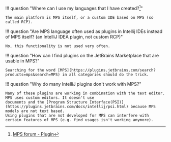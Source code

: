 !!! question "Where can I use my languages that I have created?[^1]"

    The main platform is MPS itself, or a custom IDE based on MPS (so called RCP).

!!! question "Are MPS language often used as plugins in Intellij IDEs instead of MPS itself? (an IntelliJ IDEA plugin, not custom RCP)"

    No, this functionality is not used very often.

!!! question "How can I find plugins on the JetBrains Marketplace that are usable in MPS?"

    Searching for the word [MPS](https://plugins.jetbrains.com/search?products=mps&search=MPS) in all categories should do the trick.

!!! question "Why do many IntelliJ plugins don't work with MPS?"

    Many of these plugins are working in combination with the text editor. MPS uses custom editors. It doesn't use
    documents and the [Program Structure Interface(PSI)](https://plugins.jetbrains.com/docs/intellij/psi.html) because MPS models are not text based.
    Using plugins that are not developed for MPS can interfere with certain features of MPS (e.g. find usages isn't working anymore).

[^1]:[MPS forum - Plugin](https://mps-support.jetbrains.com/hc/en-us/community/posts/360010679519-Plugin)